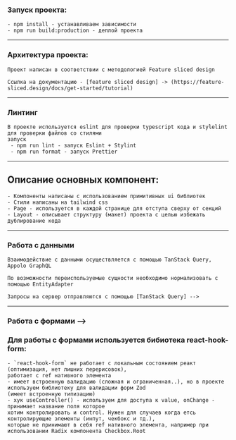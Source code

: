 ### Запуск проекта:

```
- npm install - устанавливаем зависимости
- npm run build:production - деплой проекта
```

---

### Архитектура проекта:

```
Проект написан в соответствии с методологией Feature sliced design

Ссылка на документацию - [feature sliced design] -> (https://feature-sliced.design/docs/get-started/tutorial)
```

---

### Линтинг

```
В проекте используется eslint для проверки typescript кода и stylelint для проверки файлов со стилями
запуск
 - npm run lint - запуск Eslint + Stylint
 - npm run format - запуск Prettier
```

---

## Описание основных компонент:

```
- Компоненты написаны с использованием примитивных ui библиотек
- Стили написаны на tailwind css
- Page - используется в каждой странице для отступа сверху от секций
- Layout - описывает структуру (макет) проекта с целью избежать дублирование кода
```

---

### Работа с данными

```
Взаимодействие с данными осуществляется с помощью TanStack Query, Appolo GraphQL

По возможности переиспользуемые сущности необходимо нормализовать с помощью EntityAdapter

Запросы на сервер отправляются с помощью [TanStack Query] -->
```

---

### Работа с формами -->
### Для работы с формами используется бибиотека react-hook-form:
```
- `react-hook-form` не работает с локальным состоянием реакт (оптимизация, нет лишних перерисовок),
работает с ref нативного элемента
- имеет встроенную валидацию (сложная и ограниченная..), но в проекте используем библиотеку для валидации форм Zod
(имеет встроенную типизацию)
- хук useController() - используем для доступа к value, onChange - принимает название поля которое
хотим контролировать и control. Нужен для случаев когда етсь контролирующие элементы (инпут, чекбокс и тд.),
которые не принимают в себя ref нативного элемента, например при использовании Radix компонента Checkbox.Root
```
